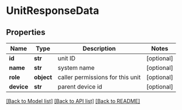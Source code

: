# UnitResponseData

## Properties
Name | Type | Description | Notes
------------ | ------------- | ------------- | -------------
**id** | **str** | unit ID | [optional] 
**name** | **str** | system name | [optional] 
**role** | **object** | caller permissions for this unit | [optional] 
**device** | **str** | parent device id | [optional] 

[[Back to Model list]](../README.md#documentation-for-models) [[Back to API list]](../README.md#documentation-for-api-endpoints) [[Back to README]](../README.md)


